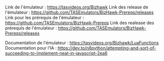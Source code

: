 Link de l'émulateur : https://tasvideos.org/Bizhawk
Link des release de l'émulateur : https://github.com/TASEmulators/BizHawk-Prereqs/releases
Link pour les prérequis de l'émulateur : https://github.com/TASEmulators/BizHawk-Prereqs
Link des realease des prérequis de l'émulateur : https://github.com/TASEmulators/BizHawk-Prereqs/releases

Documentation de l'émulateur : https://tasvideos.org/Bizhawk/LuaFunctions
Documentation pour l'IA : https://dev.to/n8python/attempting-and-sort-of-succeeding-to-implement-neat-in-javascript-2ea6
